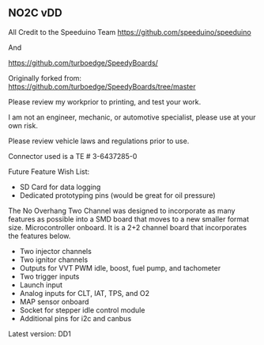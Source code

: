 
## NO2C vDD

All Credit to the Speeduino Team
https://github.com/speeduino/speeduino

And 

https://github.com/turboedge/SpeedyBoards/

Originally forked from:
https://github.com/turboedge/SpeedyBoards/tree/master

Please review my workprior to printing, and test your work. 

I am not an engineer, mechanic, or automotive specialist, please use at your own risk.

Please review vehicle laws and regulations prior to use. 

Connector used is a TE # 3-6437285-0

Future Feature Wish List:

- SD Card for data logging
- Dedicated prototyping pins (would be great for oil pressure)


The No Overhang Two Channel was designed to incorporate as many features as possible into a SMD board that moves to a new smaller format size. Microcontroller onboard. It is a 2+2 channel board that incorporates the features below.
- Two injector channels
- Two ignitor channels
- Outputs for VVT PWM idle, boost, fuel pump, and tachometer
- Two trigger inputs
- Launch input
- Analog inputs for CLT, IAT, TPS, and O2
- MAP sensor onboard
- Socket for stepper idle control module
- Additional pins for i2c and canbus

Latest version: DD1

